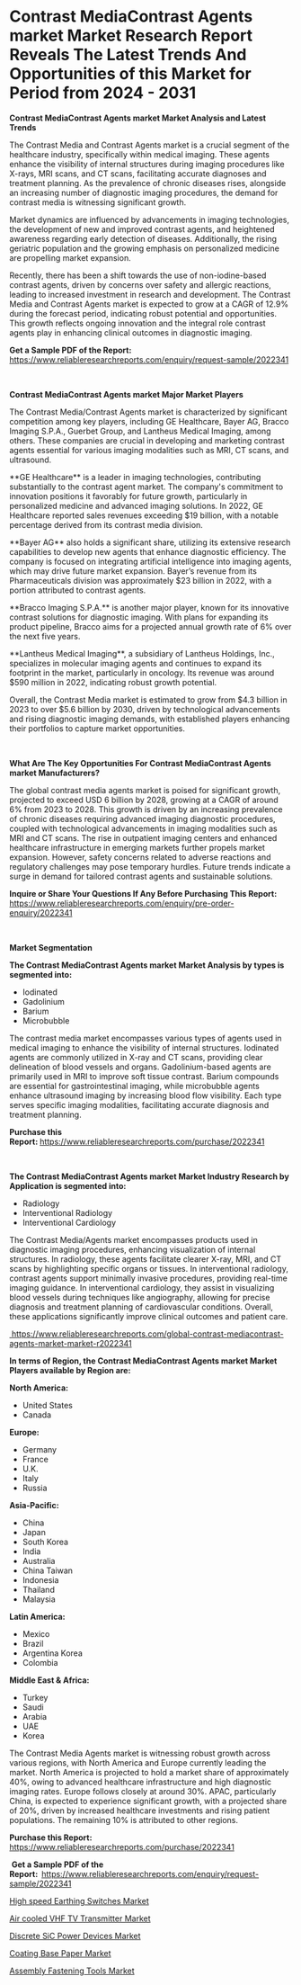 <p><h1>Contrast MediaContrast Agents market Market Research Report Reveals The Latest Trends And Opportunities of this Market for Period from 2024 - 2031</h1></p><p><strong>Contrast MediaContrast Agents market Market Analysis and Latest Trends</strong></p>
<p><p>The Contrast Media and Contrast Agents market is a crucial segment of the healthcare industry, specifically within medical imaging. These agents enhance the visibility of internal structures during imaging procedures like X-rays, MRI scans, and CT scans, facilitating accurate diagnoses and treatment planning. As the prevalence of chronic diseases rises, alongside an increasing number of diagnostic imaging procedures, the demand for contrast media is witnessing significant growth.</p><p>Market dynamics are influenced by advancements in imaging technologies, the development of new and improved contrast agents, and heightened awareness regarding early detection of diseases. Additionally, the rising geriatric population and the growing emphasis on personalized medicine are propelling market expansion.</p><p>Recently, there has been a shift towards the use of non-iodine-based contrast agents, driven by concerns over safety and allergic reactions, leading to increased investment in research and development. The Contrast Media and Contrast Agents market is expected to grow at a CAGR of 12.9% during the forecast period, indicating robust potential and opportunities. This growth reflects ongoing innovation and the integral role contrast agents play in enhancing clinical outcomes in diagnostic imaging.</p></p>
<p><strong>Get a Sample PDF of the Report:&nbsp;</strong> <a href="https://www.reliableresearchreports.com/enquiry/request-sample/2022341?utm_campaign=4&utm_medium=2&utm_source=Github&utm_content=ia&utm_term=28102024&utm_id=contrast-mediacontrast-agents-market">https://www.reliableresearchreports.com/enquiry/request-sample/2022341</a></p>
<p>&nbsp;</p>
<p><strong>Contrast MediaContrast Agents market Major Market Players</strong></p>
<p><p>The Contrast Media/Contrast Agents market is characterized by significant competition among key players, including GE Healthcare, Bayer AG, Bracco Imaging S.P.A., Guerbet Group, and Lantheus Medical Imaging, among others. These companies are crucial in developing and marketing contrast agents essential for various imaging modalities such as MRI, CT scans, and ultrasound.</p><p>**GE Healthcare** is a leader in imaging technologies, contributing substantially to the contrast agent market. The company's commitment to innovation positions it favorably for future growth, particularly in personalized medicine and advanced imaging solutions. In 2022, GE Healthcare reported sales revenues exceeding $19 billion, with a notable percentage derived from its contrast media division.</p><p>**Bayer AG** also holds a significant share, utilizing its extensive research capabilities to develop new agents that enhance diagnostic efficiency. The company is focused on integrating artificial intelligence into imaging agents, which may drive future market expansion. Bayer’s revenue from its Pharmaceuticals division was approximately $23 billion in 2022, with a portion attributed to contrast agents.</p><p>**Bracco Imaging S.P.A.** is another major player, known for its innovative contrast solutions for diagnostic imaging. With plans for expanding its product pipeline, Bracco aims for a projected annual growth rate of 6% over the next five years.</p><p>**Lantheus Medical Imaging**, a subsidiary of Lantheus Holdings, Inc., specializes in molecular imaging agents and continues to expand its footprint in the market, particularly in oncology. Its revenue was around $590 million in 2022, indicating robust growth potential.</p><p>Overall, the Contrast Media market is estimated to grow from $4.3 billion in 2023 to over $5.6 billion by 2030, driven by technological advancements and rising diagnostic imaging demands, with established players enhancing their portfolios to capture market opportunities.</p></p>
<p>&nbsp;</p>
<p><strong>What Are The Key Opportunities For Contrast MediaContrast Agents market Manufacturers?</strong></p>
<p><p>The global contrast media agents market is poised for significant growth, projected to exceed USD 6 billion by 2028, growing at a CAGR of around 6% from 2023 to 2028. This growth is driven by an increasing prevalence of chronic diseases requiring advanced imaging diagnostic procedures, coupled with technological advancements in imaging modalities such as MRI and CT scans. The rise in outpatient imaging centers and enhanced healthcare infrastructure in emerging markets further propels market expansion. However, safety concerns related to adverse reactions and regulatory challenges may pose temporary hurdles. Future trends indicate a surge in demand for tailored contrast agents and sustainable solutions.</p></p>
<p><strong>Inquire or Share Your Questions If Any Before Purchasing This Report:</strong> <a href="https://www.reliableresearchreports.com/enquiry/pre-order-enquiry/2022341?utm_campaign=4&utm_medium=2&utm_source=Github&utm_content=ia&utm_term=28102024&utm_id=contrast-mediacontrast-agents-market">https://www.reliableresearchreports.com/enquiry/pre-order-enquiry/2022341</a></p>
<p>&nbsp;</p>
<p><strong>Market Segmentation</strong></p>
<p><strong>The Contrast MediaContrast Agents market Market Analysis by types is segmented into:</strong></p>
<p><ul><li>Iodinated</li><li>Gadolinium</li><li>Barium</li><li>Microbubble</li></ul></p>
<p><p>The contrast media market encompasses various types of agents used in medical imaging to enhance the visibility of internal structures. Iodinated agents are commonly utilized in X-ray and CT scans, providing clear delineation of blood vessels and organs. Gadolinium-based agents are primarily used in MRI to improve soft tissue contrast. Barium compounds are essential for gastrointestinal imaging, while microbubble agents enhance ultrasound imaging by increasing blood flow visibility. Each type serves specific imaging modalities, facilitating accurate diagnosis and treatment planning.</p></p>
<p><strong>Purchase this Report:&nbsp;</strong><a href="https://www.reliableresearchreports.com/purchase/2022341?utm_campaign=4&utm_medium=2&utm_source=Github&utm_content=ia&utm_term=28102024&utm_id=contrast-mediacontrast-agents-market">https://www.reliableresearchreports.com/purchase/2022341</a></p>
<p>&nbsp;</p>
<p><strong>The Contrast MediaContrast Agents market Market Industry Research by Application is segmented into:</strong></p>
<p><ul><li>Radiology</li><li>Interventional Radiology</li><li>Interventional Cardiology</li></ul></p>
<p><p>The Contrast Media/Agents market encompasses products used in diagnostic imaging procedures, enhancing visualization of internal structures. In radiology, these agents facilitate clearer X-ray, MRI, and CT scans by highlighting specific organs or tissues. In interventional radiology, contrast agents support minimally invasive procedures, providing real-time imaging guidance. In interventional cardiology, they assist in visualizing blood vessels during techniques like angiography, allowing for precise diagnosis and treatment planning of cardiovascular conditions. Overall, these applications significantly improve clinical outcomes and patient care.</p></p>
<p><a href="https://www.reliableresearchreports.com/global-contrast-mediacontrast-agents-market-market-r2022341?utm_campaign=4&utm_medium=2&utm_source=Github&utm_content=ia&utm_term=28102024&utm_id=contrast-mediacontrast-agents-market">&nbsp;https://www.reliableresearchreports.com/global-contrast-mediacontrast-agents-market-market-r2022341</a></p>
<p><strong>In terms of Region, the Contrast MediaContrast Agents market Market Players available by Region are:</strong></p>
<p>
    <p> <strong> North America: </strong>
        <ul>
            <li>United States</li>
            <li>Canada</li>
        </ul>
        </p> 
    <p> <strong> Europe: </strong>
        <ul>
            <li>Germany</li>
            <li>France</li>
            <li>U.K.</li>
            <li>Italy</li>
            <li>Russia</li>
        </ul>
        </p> 
    <p> <strong> Asia-Pacific: </strong>
        <ul>
            <li>China</li>
            <li>Japan</li>
            <li>South Korea</li>
            <li>India</li>
            <li>Australia</li>
            <li>China Taiwan</li>
            <li>Indonesia</li>
            <li>Thailand</li>
            <li>Malaysia</li>
        </ul>
        </p> 
    <p> <strong> Latin America: </strong>
        <ul>
            <li>Mexico</li>
            <li>Brazil</li>
            <li>Argentina Korea</li>
            <li>Colombia</li>
        </ul>
        </p> 
    <p> <strong> Middle East & Africa: </strong>
        <ul>
            <li>Turkey</li>
            <li>Saudi</li>
            <li>Arabia</li>
            <li>UAE</li>
            <li>Korea</li>
        </ul>
    </p>
    </p>
<p><p>The Contrast Media Agents market is witnessing robust growth across various regions, with North America and Europe currently leading the market. North America is projected to hold a market share of approximately 40%, owing to advanced healthcare infrastructure and high diagnostic imaging rates. Europe follows closely at around 30%. APAC, particularly China, is expected to experience significant growth, with a projected share of 20%, driven by increased healthcare investments and rising patient populations. The remaining 10% is attributed to other regions.</p></p>
<p><strong>Purchase this Report: </strong><a href="https://www.reliableresearchreports.com/purchase/2022341?utm_campaign=4&utm_medium=2&utm_source=Github&utm_content=ia&utm_term=28102024&utm_id=contrast-mediacontrast-agents-market">https://www.reliableresearchreports.com/purchase/2022341</a></p>
<p>&nbsp;<strong>Get a Sample PDF of the Report:&nbsp;&nbsp;</strong><a href="https://www.reliableresearchreports.com/enquiry/request-sample/2022341?utm_campaign=4&utm_medium=2&utm_source=Github&utm_content=ia&utm_term=28102024&utm_id=contrast-mediacontrast-agents-market">https://www.reliableresearchreports.com/enquiry/request-sample/2022341</a></p>
<p><strong></strong></p>
<p><p><a href="https://github.com/alesiasc0na/Market-Research-Report-List-1/blob/main/high-speed-earthing-switches-market.md?utm_campaign=4&utm_medium=2&utm_source=Github&utm_content=ia&utm_term=28102024&utm_id=contrast-mediacontrast-agents-market">High speed Earthing Switches Market</a></p><p><a href="https://www.linkedin.com/pulse/air-cooled-vhf-tv-transmitter-market-shifts-strategic-analysis-su4ef?utm_campaign=4&utm_medium=2&utm_source=Github&utm_content=ia&utm_term=28102024&utm_id=contrast-mediacontrast-agents-market">Air cooled VHF TV Transmitter Market</a></p><p><a href="https://github.com/WayneHopkins413/Market-Research-Report-List-1/blob/main/discrete-sic-power-devices-market.md?utm_campaign=4&utm_medium=2&utm_source=Github&utm_content=ia&utm_term=28102024&utm_id=contrast-mediacontrast-agents-market">Discrete SiC Power Devices Market</a></p><p><a href="https://www.linkedin.com/pulse/digital-transformation-coating-base-paper-industry-market-opportunities-eglzc?utm_campaign=4&utm_medium=2&utm_source=Github&utm_content=ia&utm_term=28102024&utm_id=contrast-mediacontrast-agents-market">Coating Base Paper Market</a></p><p><a href="https://issuu.com/reportprime-2/docs/assembly-fastening-tools-market-siz_4f3d8cc6541e19?utm_campaign=4&utm_medium=2&utm_source=Github&utm_content=ia&utm_term=28102024&utm_id=contrast-mediacontrast-agents-market">Assembly Fastening Tools Market</a></p></p>